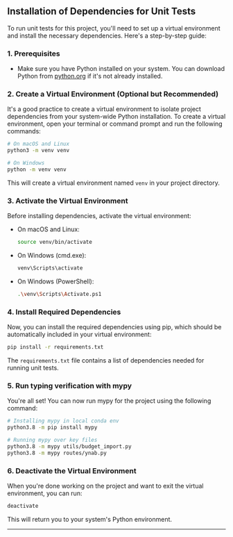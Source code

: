 ## Installation of Dependencies for Unit Tests

To run unit tests for this project, you'll need to set up a virtual environment and install the necessary dependencies. Here's a step-by-step guide:

### 1. Prerequisites

- Make sure you have Python installed on your system. You can download Python from [python.org](https://www.python.org/downloads/) if it's not already installed.

### 2. Create a Virtual Environment (Optional but Recommended)

It's a good practice to create a virtual environment to isolate project dependencies from your system-wide Python installation. To create a virtual environment, open your terminal or command prompt and run the following commands:

```bash
# On macOS and Linux
python3 -m venv venv

# On Windows
python -m venv venv
```

This will create a virtual environment named `venv` in your project directory.

### 3. Activate the Virtual Environment

Before installing dependencies, activate the virtual environment:

- On macOS and Linux:
  ```bash
  source venv/bin/activate
  ```

- On Windows (cmd.exe):
  ```bash
  venv\Scripts\activate
  ```

- On Windows (PowerShell):
  ```bash
  .\venv\Scripts\Activate.ps1
  ```

### 4. Install Required Dependencies

Now, you can install the required dependencies using pip, which should be automatically included in your virtual environment:

```bash
pip install -r requirements.txt
```

The `requirements.txt` file contains a list of dependencies needed for running unit tests.

### 5. Run typing verification with mypy

You're all set! You can now run mypy for the project using the following command:

```bash
# Installing mypy in local conda env
python3.8 -m pip install mypy
```

```bash
# Running mypy over key files
python3.8 -m mypy utils/budget_import.py
python3.8 -m mypy routes/ynab.py
```

### 6. Deactivate the Virtual Environment

When you're done working on the project and want to exit the virtual environment, you can run:

```bash
deactivate
```

This will return you to your system's Python environment.

---
